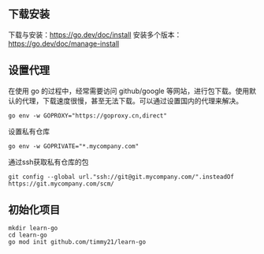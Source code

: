 ## 下载安装

下载与安装：https://go.dev/doc/install
安装多个版本：https://go.dev/doc/manage-install

## 设置代理

在使用 go 的过程中，经常需要访问 github/google 等网站，进行包下载。使用默认的代理，下载速度很慢，甚至无法下载。可以通过设置国内的代理来解决。
```
go env -w GOPROXY="https://goproxy.cn,direct"
```

设置私有仓库
```
go env -w GOPRIVATE="*.mycompany.com"
```

通过ssh获取私有仓库的包
```
git config --global url."ssh://git@git.mycompany.com/".insteadOf https://git.mycompany.com/scm/
```

## 初始化项目

```
mkdir learn-go
cd learn-go
go mod init github.com/timmy21/learn-go
```